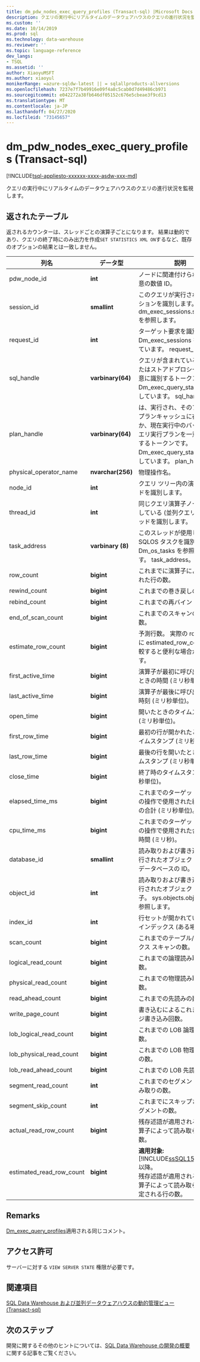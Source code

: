 ```yaml
---
title: dm_pdw_nodes_exec_query_profiles (Transact-sql) |Microsoft Docs
description: クエリの実行中にリアルタイムのデータウェアハウスのクエリの進行状況を監視するために使用できる動的管理ビュー。
ms.custom: ''
ms.date: 10/14/2019
ms.prod: sql
ms.technology: data-warehouse
ms.reviewer: ''
ms.topic: language-reference
dev_langs:
- TSQL
ms.assetid: ''
author: XiaoyuMSFT
ms.author: xiaoyul
monikerRange: =azure-sqldw-latest || = sqlallproducts-allversions
ms.openlocfilehash: 7237e7f7b49916e09f4a8c5cab0d7d49486cb971
ms.sourcegitcommit: e042272a38fb646df05152c676e5cbeae3f9cd13
ms.translationtype: MT
ms.contentlocale: ja-JP
ms.lasthandoff: 04/27/2020
ms.locfileid: "73145657"
---
```

# <a name="sysdm_pdw_nodes_exec_query_profiles-transact-sql"></a>dm_pdw_nodes_exec_query_profiles (Transact-sql)
[!INCLUDE[tsql-appliesto-xxxxxx-xxxx-asdw-xxx-md](../../includes/tsql-appliesto-xxxxxx-xxxx-asdw-xxx-md.md)]

クエリの実行中にリアルタイムのデータウェアハウスのクエリの進行状況を監視します。   
  
## <a name="table-returned"></a>返されたテーブル  
返されるカウンターは、スレッドごとの演算子ごとになります。 結果は動的であり、クエリの終了時にのみ出力を作成`SET STATISTICS XML ON`するなど、既存のオプションの結果とは一致しません。  
  
|列名|データ型|説明|  
|-----------------|---------------|-----------------|  
|pdw_node_id|**int**|ノードに関連付けられている一意の数値 ID。|
|session_id|**smallint**|このクエリが実行されるセッションを識別します。 dm_exec_sessions.session_id を参照します。|  
|request_id|**int**|ターゲット要求を識別します。 Dm_exec_sessions を参照しています。 request_id。|  
|sql_handle|**varbinary(64)**|クエリが含まれているバッチまたはストアドプロシージャを一意に識別するトークンです。 Dm_exec_query_stats を参照しています。 sql_handle。|  
|plan_handle|**varbinary(64)**|は、実行され、そのプランがプランキャッシュに存在するか、現在実行中のバッチのクエリ実行プランを一意に識別するトークンです。 Dm_exec_query_stats を参照しています。 plan_handle。|  
|physical_operator_name|**nvarchar(256)**|物理操作名。|  
|node_id|**int**|クエリ ツリー内の演算子ノードを識別します。|  
|thread_id|**int**|同じクエリ演算子ノードに属している (並列クエリの) スレッドを識別します。|  
|task_address|**varbinary (8)**|このスレッドが使用している SQLOS タスクを識別します。 Dm_os_tasks を参照しています。 task_address。|  
|row_count|**bigint**|これまでに演算子によって返された行の数。|  
|rewind_count|**bigint**|これまでの巻き戻しの数。|  
|rebind_count|**bigint**|これまでの再バインドの数。|  
|end_of_scan_count|**bigint**|これまでのスキャンの終了の数。|  
|estimate_row_count|**bigint**|予測行数。 実際の row_count に estimated_row_count と比較すると便利な場合があります。|  
|first_active_time|**bigint**|演算子が最初に呼び出されたときの時間 (ミリ秒単位)。|  
|last_active_time|**bigint**|演算子が最後に呼び出された時刻 (ミリ秒単位)。|  
|open_time|**bigint**|開いたときのタイムスタンプ (ミリ秒単位)。|  
|first_row_time|**bigint**|最初の行が開かれたときのタイムスタンプ (ミリ秒単位)。|  
|last_row_time|**bigint**|最後の行を開いたときのタイムスタンプ (ミリ秒単位)。|  
|close_time|**bigint**|終了時のタイムスタンプ (ミリ秒単位)。|  
|elapsed_time_ms|**bigint**|これまでのターゲットノードの操作で使用された経過時間の合計 (ミリ秒単位)。|  
|cpu_time_ms|**bigint**|これまでのターゲットノードの操作で使用された合計 CPU 時間 (ミリ秒)。|  
|database_id|**smallint**|読み取りおよび書き込みが実行されたオブジェクトを含むデータベースの ID。|  
|object_id|**int**|読み取りおよび書き込みが実行されたオブジェクトの識別子。 sys.objects.object_id を参照します。|  
|index_id|**int**|行セットが開かれている対象のインデックス (ある場合)。|  
|scan_count|**bigint**|これまでのテーブル/インデックス スキャンの数。|  
|logical_read_count|**bigint**|これまでの論理読み取りの数。|  
|physical_read_count|**bigint**|これまでの物理読み取りの数。|  
|read_ahead_count|**bigint**|これまでの先読みの数。|  
|write_page_count|**bigint**|書き込むによるこれまでのページ書き込み回数。|  
|lob_logical_read_count|**bigint**|これまでの LOB 論理読み取り数。|  
|lob_physical_read_count|**bigint**|これまでの LOB 物理読み取りの数。|  
|lob_read_ahead_count|**bigint**|これまでの LOB 先読みの数。|  
|segment_read_count|**int**|これまでのセグメント先行読み取りの数。|  
|segment_skip_count|**int**|これまでにスキップされたセグメントの数。| 
|actual_read_row_count|**bigint**|残存述語が適用される前に演算子によって読み取られた行の数。| 
|estimated_read_row_count|**bigint**|**適用対象:**[!INCLUDE[ssSQL15_md](../../includes/sssql15-md.md)] SP1 以降。 <br/>残存述語が適用される前に、演算子によって読み取られると推定される行の数。|  
  
## <a name="remarks"></a>Remarks  
[Dm_exec_query_profiles](https://docs.microsoft.com/sql/relational-databases/system-dynamic-management-views/sys-dm-exec-query-profiles-transact-sql?view=sql-server-ver15)適用される同じコメント。  

## <a name="permissions"></a>アクセス許可  
 サーバーに対する `VIEW SERVER STATE` 権限が必要です。  

## <a name="see-also"></a>関連項目  
 [SQL Data Warehouse および並列データウェアハウスの動的管理ビュー &#40;Transact-sql&#41;](../../relational-databases/system-dynamic-management-views/sql-and-parallel-data-warehouse-dynamic-management-views.md)  
   

 ## <a name="next-steps"></a>次のステップ
 開発に関するその他のヒントについては、[SQL Data Warehouse の開発の概要](https://docs.microsoft.com/azure/sql-data-warehouse/sql-data-warehouse-overview-develop)に関する記事をご覧ください。
